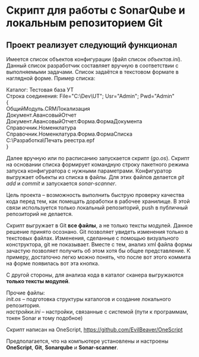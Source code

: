 <h1>Скрипт для работы с SonarQube и локальным репозиторием Git</h1>

<h2>Проект реализует следующий функционал</h2>

Имеется список объектов конфигурации (файл список _объектов.ini_). Данный список разработчик составляет вручную в соответствии с выполняемыми задачами. Список задаётся в текстовом формате в наглядной форме. Пример списка:

Каталог: Тестовая база УТ<br>
Строка соединения: File="C:\Dev\UT"; Usr="Admin"; Pwd="Admin"<br>
{<br>
ОбщийМодуль.CRMЛокализация<br>
Документ.АвансовыйОтчет<br>
Документ.АвансовыйОтчет.Форма.ФормаДокумента<br>
Справочник.Номенклатура<br>
Справочник.Номенклатура.Форма.ФормаСписка<br>
C:\Разработка\Печать реестра.epf<br>
}

Далее вручную или по расписанию запускается скрипт (_go.os_). Скрипт на основании списка формирует командную строку пакетного режима запуска конфигуратора с нужными параметрами. Конфигуратор выгружает объекты из списка в файлы. Для этих файлов делается _git_ _add_ и _commit_ и запускается _sonar-scanner_.

Цель проекта – возможность выполнить быструю проверку качества кода перед тем, как помещать доработки в рабочее хранилище. В этой связи используется только локальный репозиторий, push в публичный репозиторий не делается.

Скрипт выгружает в Git **все файлы**, а не только тексты модулей. Данное решение принято осознано. Git позволяет увидеть изменения только в текстовых файлах. Изменения, сделанные с помощью визуального конструктора, git не показывает. Вместе с тем, анализ xml файла формы зачастую позволяет получить об этом хотя бы общее представление. К примеру, достаточно легко можно понять, что после вот этого коммита на форме появилась вот эта кнопка.

С другой стороны, для анализа кода в каталог сканера выгружаются **только тексты модулей**.

Прочие файлы:<br> 
_init.os_ – подготовка структуры каталогов и создание локального репозитория.<br>
_настройки.ini_ – настройки, связанные с системой (пути к программам, токен Sonar и тому подобное)

Скрипт написан на OneScript, https://github.com/EvilBeaver/OneScript

Предполагается, что на компьютере установлены и настроены **OneScript**, **Git**, **Sonarqube** и **Sonar-scanner**.
